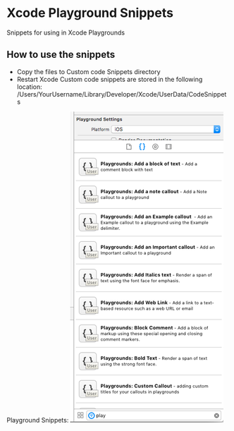# Xcode Playground Snippets
Snippets for using in Xcode Playgrounds

## How to use the snippets
* Copy the files to Custom code Snippets directory
* Restart Xcode
Custom code snippets are stored in the following location:
/Users/YourUsername/Library/Developer/Xcode/UserData/CodeSnippets

Playground Snippets: 
![alt text](https://github.com/iggym/plaground-snippets/blob/master/playground-snippets.png "Playground Snippets")
